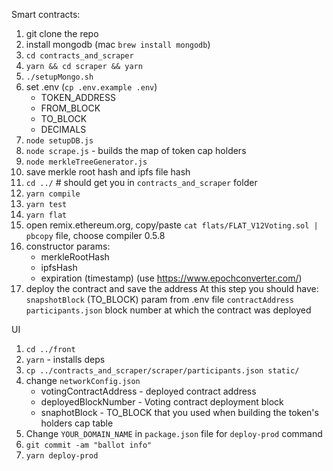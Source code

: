 Smart contracts:
1. git clone the repo
2. install mongodb (mac `brew install mongodb`)
3. `cd contracts_and_scraper`
4. `yarn && cd scraper && yarn`
4. `./setupMongo.sh`
5. set .env (`cp .env.example .env`)
    * TOKEN_ADDRESS
    * FROM_BLOCK
    * TO_BLOCK
    * DECIMALS
6. `node setupDB.js`
7. `node scrape.js` - builds the map of token cap holders
8. `node merkleTreeGenerator.js`
9. save merkle root hash and ipfs file hash
10. `cd ../` # should get you in `contracts_and_scraper` folder
12. `yarn compile`
13. `yarn test`
14. `yarn flat`
15. open remix.ethereum.org, copy/paste 
`cat flats/FLAT_V12Voting.sol | pbcopy` 
file, choose compiler 0.5.8
16. constructor params:
    * merkleRootHash
    * ipfsHash
    * expiration (timestamp) (use https://www.epochconverter.com/)
17. deploy the contract and save the address
At this step you should have:
`snapshotBlock` (TO_BLOCK) param from .env file
`contractAddress`
`participants.json`
block number at which the contract was deployed

UI
1. `cd ../front`
2. `yarn` - installs deps
3. `cp ../contracts_and_scraper/scraper/participants.json static/`
4. change `networkConfig.json`
    * votingContractAddress - deployed contract address
    * deployedBlockNumber - Voting contract deployment block
    * snaphotBlock - TO_BLOCK that you used when building the token's holders cap table
5. Change `YOUR_DOMAIN_NAME` in `package.json` file for `deploy-prod` command
6. `git commit -am "ballot info"`
7. `yarn deploy-prod`